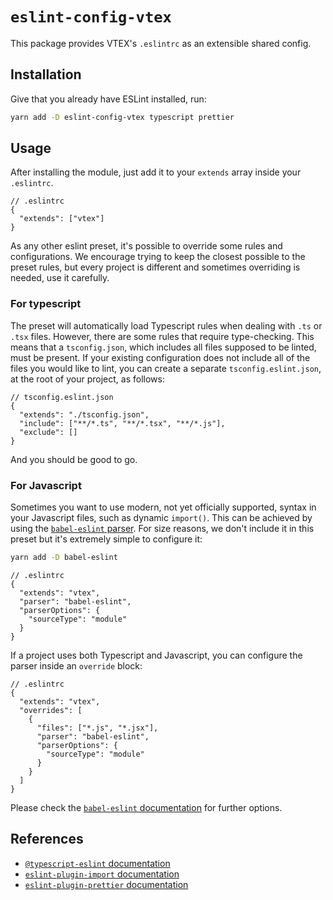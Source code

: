 # `eslint-config-vtex`

This package provides VTEX's `.eslintrc` as an extensible shared config.

## Installation

Give that you already have ESLint installed, run:

```bash
yarn add -D eslint-config-vtex typescript prettier
```

## Usage

After installing the module, just add it to your `extends` array inside your `.eslintrc`.

```jsonc
// .eslintrc
{
  "extends": ["vtex"]
}
```

As any other eslint preset, it's possible to override some rules and configurations. We encourage trying to keep the closest possible to the preset rules, but every project is different and sometimes overriding is needed, use it carefully.

### For typescript

The preset will automatically load Typescript rules when dealing with `.ts` or `.tsx` files. However, there are some rules that require type-checking. This means that a `tsconfig.json`, which includes all files supposed to be linted, must be present. If your existing configuration does not include all of the files you would like to lint, you can create a separate `tsconfig.eslint.json`, at the root of your project, as follows:

```jsonc
// tsconfig.eslint.json
{
  "extends": "./tsconfig.json",
  "include": ["**/*.ts", "**/*.tsx", "**/*.js"],
  "exclude": []
}
```

And you should be good to go.

### For Javascript

Sometimes you want to use modern, not yet officially supported, syntax in your Javascript files, such as dynamic `import()`. This can be achieved by using the [`babel-eslint` parser](https://github.com/babel/babel-eslint). For size reasons, we don't include it in this preset but it's extremely simple to configure it:

```bash
yarn add -D babel-eslint
```

```jsonc
// .eslintrc
{
  "extends": "vtex",
  "parser": "babel-eslint",
  "parserOptions": {
    "sourceType": "module"
  }
}
```

If a project uses both Typescript and Javascript, you can configure the parser inside an `override` block:

```jsonc
// .eslintrc
{
  "extends": "vtex",
  "overrides": [
    {
      "files": ["*.js", "*.jsx"],
      "parser": "babel-eslint",
      "parserOptions": {
        "sourceType": "module"
      }
    }
  ]
}
```

Please check the [`babel-eslint` documentation](https://github.com/babel/babel-eslint#additional-parser-configuration) for further options.

## References

- [`@typescript-eslint` documentation](https://github.com/typescript-eslint/typescript-eslint/blob/master/packages/eslint-plugin/README.md)
- [`eslint-plugin-import` documentation](https://github.com/benmosher/eslint-plugin-import)
- [`eslint-plugin-prettier` documentation](https://github.com/prettier/eslint-plugin-prettier)
